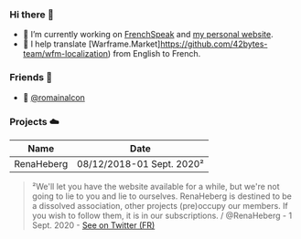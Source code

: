 ### Hi there :wave:
* :thought_balloon: I’m currently working on [FrenchSpeak](https://frenchspeak.cf) and [my personal website](https://neigeppy.wtf).
* :speech_balloon: I help translate [Warframe.Market]https://github.com/42bytes-team/wfm-localization) from English to French.

### Friends :dancers:
* :speech_balloon: [@romainalcon](https://github.com/romainalcon)

### Projects :cloud:

Name | Date
------------ | -------------
RenaHeberg | 08/12/2018-01 Sept. 2020²

> ²We'll let you have the website available for a while, but we're not going to lie to you and lie to ourselves.
> RenaHeberg is destined to be a dissolved association, other projects (pre)occupy our members.
> If you wish to follow them, it is in our subscriptions. / @RenaHeberg - 1 Sept. 2020 - [See on Twitter (FR)](https://twitter.com/RenaHeberg/status/1300869245023277058)
